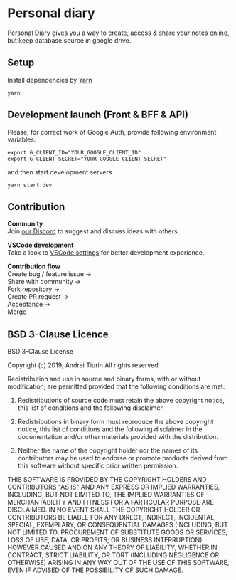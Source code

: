 # Personal diary

Personal Diary gives you a way to create, access & share your notes online, but keep database source in google drive.

## Setup

Install dependencies by [Yarn](https://yarnpkg.com/en/docs/install)

```
yarn
```

## Development launch (Front & BFF & API)

Please, for correct work of Google Auth, provide following environment variables:

```
export G_CLIENT_ID="YOUR_GOOGLE_CLIENT_ID"
export G_CLIENT_SECRET="YOUR_GOOGLE_CLIENT_SECRET"
```

and then start development servers

```
yarn start:dev
```

## Contribution

**Community**  
Join [our Discord](https://discord.gg/H7wjWZr) to suggest and discuss ideas with others.

**VSCode development**  
Take a look to [VSCode settings](./docs/vscode.md) for better development experience.

**Contribution flow**  
Create bug / feature issue ->  
Share with community ->  
Fork repository ->  
Create PR request ->  
Acceptance ->  
Merge

## BSD 3-Clause Licence

BSD 3-Clause License

Copyright (c) 2019, Andrei Tiurin
All rights reserved.

Redistribution and use in source and binary forms, with or without
modification, are permitted provided that the following conditions are met:

1. Redistributions of source code must retain the above copyright notice, this
   list of conditions and the following disclaimer.

2. Redistributions in binary form must reproduce the above copyright notice,
   this list of conditions and the following disclaimer in the documentation
   and/or other materials provided with the distribution.

3. Neither the name of the copyright holder nor the names of its
   contributors may be used to endorse or promote products derived from
   this software without specific prior written permission.

THIS SOFTWARE IS PROVIDED BY THE COPYRIGHT HOLDERS AND CONTRIBUTORS "AS IS"
AND ANY EXPRESS OR IMPLIED WARRANTIES, INCLUDING, BUT NOT LIMITED TO, THE
IMPLIED WARRANTIES OF MERCHANTABILITY AND FITNESS FOR A PARTICULAR PURPOSE ARE
DISCLAIMED. IN NO EVENT SHALL THE COPYRIGHT HOLDER OR CONTRIBUTORS BE LIABLE
FOR ANY DIRECT, INDIRECT, INCIDENTAL, SPECIAL, EXEMPLARY, OR CONSEQUENTIAL
DAMAGES (INCLUDING, BUT NOT LIMITED TO, PROCUREMENT OF SUBSTITUTE GOODS OR
SERVICES; LOSS OF USE, DATA, OR PROFITS; OR BUSINESS INTERRUPTION) HOWEVER
CAUSED AND ON ANY THEORY OF LIABILITY, WHETHER IN CONTRACT, STRICT LIABILITY,
OR TORT (INCLUDING NEGLIGENCE OR OTHERWISE) ARISING IN ANY WAY OUT OF THE USE
OF THIS SOFTWARE, EVEN IF ADVISED OF THE POSSIBILITY OF SUCH DAMAGE.
